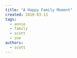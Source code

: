 ```yaml
---
title: "A Happy Family Moment"
created: 2010-03-13
tags:
  - annie
  - family
  - scott
  - zoe
authors:
  - scott
---
```


